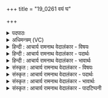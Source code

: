 +++
title = "19_0261 वयं घ"

+++
<details><summary>पदपाठः</summary>

व꣣य꣢म्। घ꣣। त्वा। सुता꣡व꣢न्तः। आ꣡पः꣢꣯। न। वृ꣣क्त꣡ब꣢र्हिषः। वृ꣣क्त꣢। ब꣣र्हिषः। पवि꣡त्र꣢स्य। प्र꣣स्र꣡व꣢णेषु। प्र꣣। स्र꣡व꣢꣯णेषु। वृ꣣त्रहन्। वृत्र। हन्। प꣡रि꣢꣯। स्तो꣣ता꣡रः꣢। आ꣣सते। २६१।
</details>

<details><summary>अधिमन्त्रम् (VC)</summary>

- इन्द्रः
- मेधातिथिः काण्वः
- बृहती
- मध्यमः
- ऐन्द्रं काण्डम्
</details>

<details><summary>हिन्दी : आचार्य रामनाथ वेदालंकार - विषयः</summary>

अगले मन्त्र में यह वर्णन है कि क्यों हम परमेश्वर की उपासना करते हैं।
</details>

<details><summary>हिन्दी : आचार्य रामनाथ वेदालंकार - पदार्थः</summary>

पदार्थान्वयभाषाः -  हे इन्द्र परमात्मन् ! (वृक्तबर्हिषः) जिन्होंने अन्तरिक्ष को छोड़ दिया है, ऐसे (आपः न) मेघ जलों के समान (वृक्तबर्हिषः) सांसारिक एषणाओं को छोड़े हुए (सुतावन्तः) उपासना-रसों को अभिषुत किये हुए (वयं घ) हम (त्वा) आपकी स्तुति करते हैं, क्योंकि, हे (वृत्रहन्) पापविनाशक परमेश्वर ! (स्तोतारः) आपके स्तोता लोग (पवित्रस्य) शुद्ध सात्त्विक आनन्द के (प्रस्रवणेषु) प्रवाहों में (परि आसते) तैरा करते हैं, जैसे अन्तरिक्ष को छोड़े हुए उपर्युक्त मेघ-जल (प्रस्रवणेषु) नदियों, झरनों आदियों में (परि आसते) बहते हैं ॥९॥ इस मन्त्र में श्लिष्टोपमालङ्कार है। साथ ही कारणरूप उत्तरार्द्धवाक्य कार्यरूप पूर्वार्द्धवाक्य का समर्थन कर रहा है अतः कारण से कार्यसमर्थनरूप अर्थान्तरन्यास अलङ्कार भी है ॥९॥
</details>

<details><summary>हिन्दी : आचार्य रामनाथ वेदालंकार - भावार्थः</summary>

भावार्थभाषाः -  जैसे मेघों के जल आकाश को छोड़कर भूमि पर आकर धान्य, वनस्पति आदि को उत्पन्न करते हैं, वैसे ही हम पुत्रैषणा, वित्तैषणा, लोकैषणा आदि का परित्याग करके परमात्मा को प्राप्त कर आनन्द-रस को उत्पन्न करें ॥९॥
</details>

<details><summary>संस्कृत : आचार्य रामनाथ वेदालंकार - विषयः</summary>

अथ कुतो वयं परमेश्वरस्योपासनां कुर्म इत्याह।
</details>

<details><summary>संस्कृत : आचार्य रामनाथ वेदालंकार - पदार्थः</summary>

पदार्थान्वयभाषाः -  हे इन्द्र परमात्मन् ! (वृक्तबर्हिषः) वृक्तं परित्यक्तं बर्हिः अन्तरिक्षं याभिस्ताः। वृक्तमित्यत्र वृजी वर्जने धातोः क्तः प्रत्ययः। बर्हिरित्यन्तरिक्षनाम, निघं० १।३। (आपः न) मेघजलानि इव (वृक्तबर्हिषः) वृक्तानि परित्यक्तानि बर्हींषि सांसारिक्य एषणा यैस्तादृशाः, (सुतावन्तः) अभिषुतोपासनारसाः। षु प्रसवैश्वर्ययोः क्तप्रत्यये सुतः। सुतशब्दान्मतुपि रूपम्। पूर्वपदस्य दीर्घश्छान्दसः। (वयं घ) वयं हि (त्वा) त्वाम् स्तुमः इति शेषः। (वृत्रहन्) हे पापहन्तः परमेश्वर ! तव (स्तोतारः) स्तुतिकर्तारः उपासकाः (पवित्रस्य) शुद्धस्य सात्त्विकानन्दस्य (प्रस्रवणेषु) प्रवाहेषु (परि आसते) परिप्लवन्ते। परित्यक्तान्तरिक्षा आपो यथा नदीनिर्झरादिषु प्रवहन्तीत्यपि सूच्यते ॥९॥ अत्र श्लिष्टोपमालङ्कारः। किञ्च, कारणरूपमुत्तरार्द्धवाक्यं कार्यरूपं पूर्वार्द्धवाक्यं समर्थयतीति कारणेन कार्यसमर्थनरूपोऽर्थान्तरन्यासोऽलङ्कारः ॥९॥
</details>

<details><summary>संस्कृत : आचार्य रामनाथ वेदालंकार - भावार्थः</summary>

भावार्थभाषाः -  यथा मेघजलान्याकाशं विहाय भूमिमागत्य सस्यवनस्पत्यादिकं प्रसुवन्ति, तथैव वयं पुत्रैषणावित्तैषणालोकैषणादीनि विहाय परमात्मानमुपगम्यानन्दरसं प्रसुयाम ॥९॥
</details>

<details><summary>संस्कृत : आचार्य रामनाथ वेदालंकार - पादटिप्पनी</summary>

टिप्पणी:   १. ऋ० ८।३३।१, साम० ८६४, अथ० २०।५२।१, २०।५७।१४, सर्वत्र मेध्यातिथिः ऋषिः।
</details>
